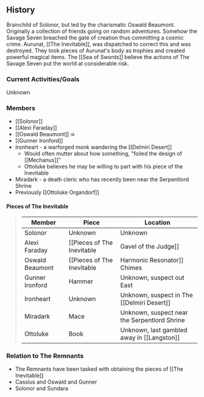 ## History
Brainchild of Solonor, but led by the charismatic Oswald Beaumont. Originally a collection of friends going on random adventures. Somehow the Savage Seven breached the gate of creation thus committing a cosmic crime. Aurunat, [[The Inevitable]], was dispatched to correct this and was destroyed. They took pieces of Aurunat's body as trophies and created powerful magical items. The [[Sea of Swords]] believe the actions of The Savage Seven put the world at considerable risk.

### Current Activities/Goals
Unknown

### Members
- [[Solonor]] 
- [[Alexi Faraday]] 
- [[Oswald Beaumont]] ☠
- [[Gunner Ironford]] 
- Ironheart - a warforged monk wandering the [[Delmiri Desert]]
	- Would often mutter about how something, "foiled the design of [[Mechanus]]"
	- Ottoluke believes he may be willing to part with his piece of the Inevitable
- Miradark - a death cleric who has recently been near the Serpentlord Shrine
- Previously [[Ottoluke Organdorf]] 

#### Pieces of The Inevitable
> Member |  Piece | Location|
> ---|---|---|
> Solonor | Unknown | Unknown |
> Alexi Faraday | [[Pieces of The Inevitable|Gavel of the Judge]] | [[Karsus Folly]] 
> Oswald Beaumont | [[Pieces of The Inevitable|Harmonic Resonator]] Chimes | The Remnants 
> Gunner Ironford | Hammer | Unknown, suspect out East
> Ironheart | Unknown | Unknown, suspect in The [[Delmiri Desert]]
> Miradark | Mace | Unknown, suspect near the Serpentlord Shrine 
> Ottoluke | Book | Unknown, last gambled away in [[Langston]] 

### Relation to The Remnants 
- The Remnants have been tasked with obtaining the pieces of [[The Inevitable]]
- Cassius and Oswald and Gunner
- Solonor and Sundara